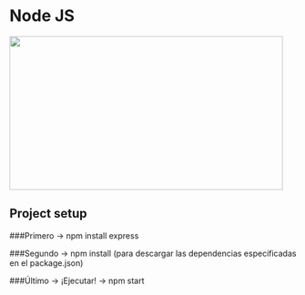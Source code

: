# Node JS

<code><img height="270px" width="480px" src="https://raw.githubusercontent.com/VaneMedina/Tienda/master/images/img-page.jpeg"></code>

## Project setup

###Primero -> npm install express

###Segundo -> npm install (para descargar las dependencias especificadas en el package.json)

###Último -> ¡Ejecutar! -> npm start
